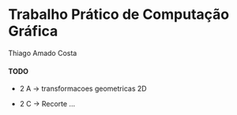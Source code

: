 # Trabalho Prático de Computação Gráfica

Thiago Amado Costa

#### TODO

- 2 A -> transformacoes geometricas 2D

- 2 C -> Recorte ...
